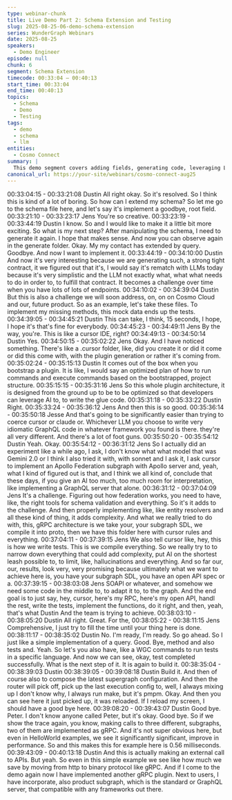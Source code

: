 ```yaml
---
type: webinar-chunk
title: Live Demo Part 2: Schema Extension and Testing
slug: 2025-08-25-06-demo-schema-extension
series: WunderGraph Webinars
date: 2025-08-25
speakers:
  - Demo Engineer
episode: null
chunk: 6
segment: Schema Extension
timecode: 00:33:04 – 00:40:13
start_time: 00:33:04
end_time: 00:40:13
topics:
  - Schema
  - Demo
  - Testing
tags:
  - demo
  - schema
  - llm
entities:
  - Cosmo Connect
summary: |
  This demo segment covers adding fields, generating code, leveraging LLM support for plugin implementation, and validating changes through build and test.
canonical_url: https://your-site/webinars/cosmo-connect-aug25
---
```



00:33:04:15 - 00:33:21:08
Dustin
All right okay. So it's resolved. So I think this is kind of a lot of boring. So how can I extend my
schema? So let me go to the schema file here, and let's say it's implement a goodbye, root field.
00:33:21:10 - 00:33:23:17
Jens
You're so creative.
00:33:23:19 - 00:33:44:19
Dustin
I know. So and I would like to make it a little bit more exciting. So what is my next step? After
manipulating the schema, I need to generate it again. I hope that makes sense. And now you
can observe again in the generate folder. Okay. My my contact has extended by query.
Goodbye. And now I want to implement it.
00:33:44:19 - 00:34:10:00
Dustin
And now it's very interesting because we are generating such, a strong tight contract, it we
figured out that it's, I would say it's rematch with LLMs today because it's very simplistic and the
LLM not exactly what, what what needs to do in order to, to fulfill that contract. It becomes a
challenge over time when you have lots of lots of endpoints.
00:34:10:02 - 00:34:39:04
Dustin
But this is also a challenge we will soon address, on, on on Cosmo Cloud and our, future
product. So as an example, let's take these files. To implement my missing methods, this mock
data ends up the tests.
00:34:39:05 - 00:34:45:21
Dustin
This can take, I think, 15 seconds, I hope, I hope it's that's fine for everybody.
00:34:45:23 - 00:34:49:11
Jens
By the way, you're. This is like a cursor IDE, right?
00:34:49:13 - 00:34:50:14
Dustin
Yes.
00:34:50:15 - 00:35:02:22
Jens
Okay. And I have noticed something. There's like a .cursor folder, like, did you create it or did it
come or did this come with, with the plugin generation or rather it's coming from.
00:35:02:24 - 00:35:15:13
Dustin
It comes out of the box when you bootstrap a plugin. It is like, I would say an optimized plan of
how to run commands and execute commands based on the bootstrapped, project structure.
00:35:15:15 - 00:35:31:16
Jens
So this whole plugin architecture, it is designed from the ground up to be to be optimized so that
developers can leverage AI to, to write the glue code.
00:35:31:18 - 00:35:33:22
Dustin
Right.
00:35:33:24 - 00:35:36:12
Jens
And then this is so good.
00:35:36:14 - 00:35:50:18
Jesse
And that's going to be significantly easier than trying to coerce cursor or claude or. Whichever
LLM you choose to write very idiomatic GraphQL code in whatever framework you found is
there. they're all very different. And there's a lot of foot guns.
00:35:50:20 - 00:35:54:12
Dustin
Yeah. Okay.
00:35:54:12 - 00:36:31:12
Jens
So I actually did an experiment like a while ago, I ask, I don't know what what model that was
Gemini 2.0 or I think I also tried it with, with sonnet and I ask it, I ask cursor to implement an
Apollo Federation subgraph with Apollo server and, yeah, what I kind of figured out is that, and I
think we all kind of, conclude that these days, if you give an AI too much, too much room for
interpretation, like implementing a GraphQL server that alone.
00:36:31:12 - 00:37:04:09
Jens
It's a challenge. Figuring out how federation works, you need to have, like, the right tools for
schema validation and everything. So it's it adds to the challenge. And then properly
implementing like, like entity resolvers and all these kind of thing, it adds complexity. And what
we really tried to do with, this, gRPC architecture is we take your, your subgraph SDL, we
compile it into proto, then we have this folder here with cursor rules and everything.
00:37:04:11 - 00:37:39:15
Jens
We also tell cursor like, hey, this is how we write tests. This is we compile everything. So we
really try to to narrow down everything that could add complexity, put AI on the shortest leash
possible to, to limit, like, hallucinations and everything. And so far our, our, results, look very,
very promising because ultimately what we want to achieve here is, you have your subgraph
SDL, you have an open API spec or a.
00:37:39:15 - 00:38:03:08
Jens
SOAPl or whatever, and somehow we need some code in the middle to, to adapt it to, to the
graph. And the end goal is to just say, hey, cursor, here's my RPC, here's my open API, handl
the rest, write the tests, implement the functions, do it right, and then, yeah, that's what Dustin
And the team is trying to achieve.
00:38:03:10 - 00:38:05:20
Dustin
All right. Great. For the,
00:38:05:22 - 00:38:11:15
Jens
Comprehensive, I just try to fill the time until your thing here is done.
00:38:11:17 - 00:38:35:02
Dustin
No. I'm ready, I'm ready. So go ahead. So I just like a simple implementation of a query. Good.
Bye, method and also tests and. Yeah. So let's you also have, like a WGC commands to run
tests in a specific language. And now we can see, okay, test completed successfully. What is
the next step of it. It is again to build it.
00:38:35:04 - 00:38:39:03
Dustin
00:38:39:05 - 00:39:08:18
Dustin
Build it. And then of course also to compose the latest supergraph configuration. And then the
router will pick off, pick up the last execution config to, well, I always mixing up I don't know why,
I always run make, but it's pmpm. Okay. And then you can see here it just picked up, it was
reloaded. If I reload my screen, I should have a good bye here.
00:39:08:20 - 00:39:43:07
Dustin
Good bye. Peter. I don't know anyone called Peter, but it's okay. Good bye. So if we show the
trace again, you know, making calls to three different, subgraphs, two of them are implemented
as gRPC. And it's not super obvious here, but even in HelloWorld examples, we see it
significantly significant, improve in performance. So and this makes this for example here is 0.56
milliseconds.
00:39:43:09 - 00:40:13:18
Dustin
And this is actually making an external call to APIs. But yeah. So even in this simple example
we see like how much we save by moving from http to binary protocol like gRPC. And if I come
to the demo again now I have implemented another gRPC plugin. Next to users, I have
incorporate, also product subgraph, which is the standard or GraphQL server, that compatible
with any frameworks out there.